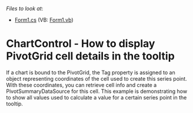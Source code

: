 <!-- default file list -->
*Files to look at*:

* [Form1.cs](./CS/Q144348/Form1.cs) (VB: [Form1.vb](./VB/Q144348/Form1.vb))
<!-- default file list end -->
# ChartControl - How to display PivotGrid cell details in the tooltip


<p>If a chart is bound to the PivotGrid, the Tag property is assigned to an object representing coordinates of the cell used to create this series point. With these coordinates, you can retrieve cell info and create a PivotSummaryDataSource for this cell. This example is demonstrating how to show all values used to calculate a value for a certain series point in the tooltip.</p>

<br/>


